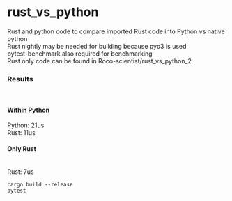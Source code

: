 # rust_vs_python
Rust and python code to compare imported Rust code into Python vs native python <br>
Rust nightly may be needed for building because pyo3 is used<br>
pytest-benchmark also required for benchmarking<br>
Rust only code can be found in Roco-scientist/rust_vs_python_2<br>
<h3>Results</h1><br>
<h4>Within Python</h4>
Python: 21us<br>
Rust: 11us<br>
<h4>Only Rust</h4><br>
Rust: 7us<br>

```
cargo build --release
pytest
```

